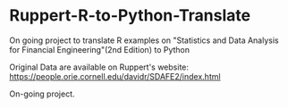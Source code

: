 # Ruppert-R-to-Python-Translate
On going project to translate R examples on "Statistics and Data Analysis for Financial Engineering"(2nd Edition) to Python

Original Data are available on Ruppert's website: https://people.orie.cornell.edu/davidr/SDAFE2/index.html

On-going project.



